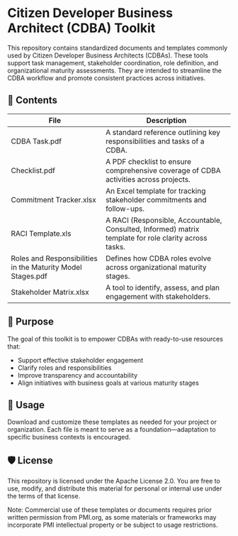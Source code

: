 # Citizen Developer Business Architect (CDBA) Toolkit
This repository contains standardized documents and templates commonly used by Citizen Developer Business Architects (CDBAs). These tools support task management, stakeholder coordination, role definition, and organizational maturity assessments. They are intended to streamline the CDBA workflow and promote consistent practices across initiatives.

## 📁 Contents
| File | Description |
| ---- | ----------- |
| CDBA Task.pdf | A standard reference outlining key responsibilities and tasks of a CDBA. |
| Checklist.pdf | A PDF checklist to ensure comprehensive coverage of CDBA activities across projects. |
| Commitment Tracker.xlsx | An Excel template for tracking stakeholder commitments and follow-ups. |
| RACI Template.xls | A RACI (Responsible, Accountable, Consulted, Informed) matrix template for role clarity across tasks. |
| Roles and Responsibilities in the Maturity Model Stages.pdf | Defines how CDBA roles evolve across organizational maturity stages. |
| Stakeholder Matrix.xlsx | A tool to identify, assess, and plan engagement with stakeholders. |

## 🧭 Purpose
The goal of this toolkit is to empower CDBAs with ready-to-use resources that:
<ul>
  <li>Support effective stakeholder engagement</li>
  <li>Clarify roles and responsibilities</li>
  <li>Improve transparency and accountability</li>
  <li>Align initiatives with business goals at various maturity stages</li>
</ul>

## 📌 Usage
Download and customize these templates as needed for your project or organization. Each file is meant to serve as a foundation—adaptation to specific business contexts is encouraged.

## 🛡️ License
This repository is licensed under the Apache License 2.0. You are free to use, modify, and distribute this material for personal or internal use under the terms of that license.

Note: Commercial use of these templates or documents requires prior written permission from PMI.org, as some materials or frameworks may incorporate PMI intellectual property or be subject to usage restrictions.
